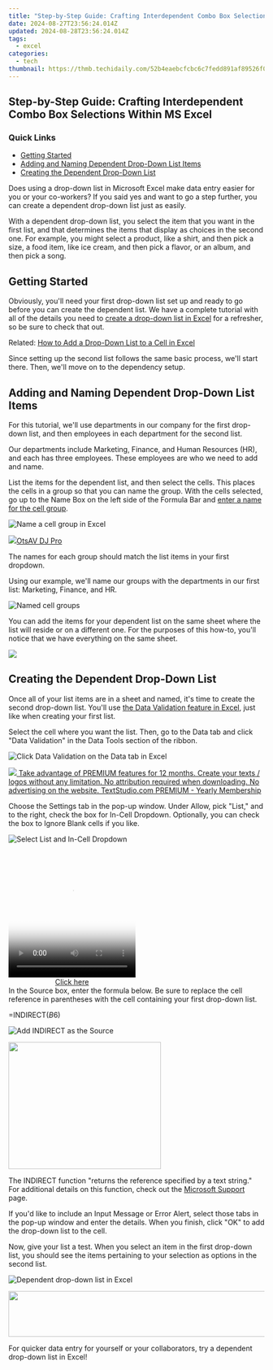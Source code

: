```yaml
---
title: "Step-by-Step Guide: Crafting Interdependent Combo Box Selections Within MS Excel"
date: 2024-08-27T23:56:24.014Z
updated: 2024-08-28T23:56:24.014Z
tags:
  - excel
categories:
  - tech
thumbnail: https://thmb.techidaily.com/52b4eaebcfcbc6c7fedd891af89526f0d5ee168fe7bb540778411c3fb0605514.jpg
---
```


## Step-by-Step Guide: Crafting Interdependent Combo Box Selections Within MS Excel

### Quick Links

* [Getting Started](https://extra-lessons.techidaily.com/speeding-up-projects-without-compromising-quality/)
* [Adding and Naming Dependent Drop-Down List Items](https://youtube-clips.techidaily.com/new-cutting-edge-editors-scouting-the-ultimate-tools-for-youtube-shorts/)
* [Creating the Dependent Drop-Down List](https://fox-helps.techidaily.com/2024-approved-adding-captions-and-text-a-guide-for-photo-titles-in-microsoft-photos/)

 Does using a drop-down list in Microsoft Excel make data entry easier for you or your co-workers? If you said yes and want to go a step further, you can create a dependent drop-down list just as easily.

 With a dependent drop-down list, you select the item that you want in the first list, and that determines the items that display as choices in the second one. For example, you might select a product, like a shirt, and then pick a size, a food item, like ice cream, and then pick a flavor, or an album, and then pick a song.

##  Getting Started

 Obviously, you'll need your first drop-down list set up and ready to go before you can create the dependent list. We have a complete tutorial with all of the details you need to [create a drop-down list in Excel](https://hardware-updates.techidaily.com/download-and-install-the-newest-version-of-corsair-k55-drivers-today/) for a refresher, so be sure to check that out.

Related: [How to Add a Drop-Down List to a Cell in Excel](https://hardware-updates.techidaily.com/download-and-install-the-newest-version-of-corsair-k55-drivers-today/) 

 Since setting up the second list follows the same basic process, we'll start there. Then, we'll move on to the dependency setup.

##  Adding and Naming Dependent Drop-Down List Items

 For this tutorial, we'll use departments in our company for the first drop-down list, and then employees in each department for the second list.

 Our departments include Marketing, Finance, and Human Resources (HR), and each has three employees. These employees are who we need to add and name.

 List the items for the dependent list, and then select the cells. This places the cells in a group so that you can name the group. With the cells selected, go up to the Name Box on the left side of the Formula Bar and [enter a name for the cell group](https://fox-blue.techidaily.com/2024-approved-mastering-chroma-key-techniques-in-live-broadcasts/).

![Name a cell group in Excel](https://static1.howtogeekimages.com/wordpress/wp-content/uploads/2021/06/NameCellGroupDependentList-Excel.png) 

<!-- affiliate ads begin -->
<a href="https://otszone.ots7.com/order/checkout.php?PRODS=4713321&QTY=1&AFFILIATE=108875&CART=1"><img src="https://green.ots7.com/screenshots/OtsAV/OtsAVDJ1.90-300x188.jpg" border="0">OtsAV DJ Pro</a>
<!-- affiliate ads end -->
 The names for each group should match the list items in your first dropdown.

 Using our example, we'll name our groups with the departments in our first list: Marketing, Finance, and HR.

![Named cell groups](https://static1.howtogeekimages.com/wordpress/wp-content/uploads/2021/06/NamedCellGroupDependentList-Excel.png) 

 You can add the items for your dependent list on the same sheet where the list will reside or on a different one. For the purposes of this how-to, you'll notice that we have everything on the same sheet.

<!-- affiliate ads begin -->
<a href="https://shop.mondly.com/affiliate.php?ACCOUNT=ATISTUDI&AFFILIATE=108875&PATH=https%3A%2F%2Fwww.mondly.com%3FAFFILIATE%3D108875%26RESOURCE%3D%2BBusiness%2B970x90%2B"><img src="https://secure.avangate.com/images/merchant/69c418c33ec2e1a4267fa9bb77fa1428/business-970x90.gif" border="0"></a>
<!-- affiliate ads end -->
##  Creating the Dependent Drop-Down List

 Once all of your list items are in a sheet and named, it's time to create the second drop-down list. You'll use [the Data Validation feature in Excel](https://extra-lessons.techidaily.com/mastering-iphone-saving-and-utilizing-gifs-effectively/), just like when creating your first list.

 Select the cell where you want the list. Then, go to the Data tab and click "Data Validation" in the Data Tools section of the ribbon.

![Click Data Validation on the Data tab in Excel](https://static1.howtogeekimages.com/wordpress/wp-content/uploads/2021/06/DataTabValidationDependentList-Excel.png) 

<!-- affiliate ads begin -->
<a href="https://secure.textstudio.com/order/checkout.php?PRODS=35633309&QTY=1&AFFILIATE=108875&CART=1"> <img src="https://secure.avangate.com/images/merchant/d6eb8222c9718486bdabce8b897380f7/products/3_premium-icon.png" border="0"> Take advantage of PREMIUM features for 12 months. 
Create your texts / logos without any limitation. 
No attribution required when downloading. 
No advertising on the website. 
 TextStudio.com  PREMIUM - Yearly Membership</a>
<!-- affiliate ads end -->
 Choose the Settings tab in the pop-up window. Under Allow, pick "List," and to the right, check the box for In-Cell Dropdown. Optionally, you can check the box to Ignore Blank cells if you like.

![Select List and In-Cell Dropdown](https://static1.howtogeekimages.com/wordpress/wp-content/uploads/2021/06/DataValidationDependentList-Excel.png) 

<!-- affiliate ads begin -->
<span id="1997795">
					<video width="250" height="250" style="cursor:pointer"
           poster="//a.impactradius-go.com/display-clicktoplayimage/1997795.jpeg"
           onclick="if(!this.playClicked){this.play();this.setAttribute('controls',true);this.playClicked=true;}">
	   <source src="//a.impactradius-go.com/display-ad/23621-1997795">
	   <img src="//a.impactradius-go.com/display-clicktoplayimage/1997795.jpeg" style="border: none; height: 100%; width: 100%; object-fit: contain">
	</video>
	<div style="width:250px;text-align:center"><a href="javascript:window.open(decodeURIComponent('https%3A%2F%2Fproteahair.pxf.io%2Fc%2F5597632%2F1997795%2F23621'), '_blank');void(0);">Click here</a></div>
</span>
<img height="0" width="0" src="https://imp.pxf.io/i/5597632/1997795/23621" style="position:absolute;visibility:hidden;" border="0" />
<!-- affiliate ads end -->
 In the Source box, enter the formula below. Be sure to replace the cell reference in parentheses with the cell containing your first drop-down list.

=INDIRECT($B$6)

![Add INDIRECT as the Source](https://static1.howtogeekimages.com/wordpress/wp-content/uploads/2021/06/IndirectSourceDependentList-Excel.png) 

<!-- affiliate ads begin -->
<a href="https://godlikehost.sjv.io/c/5597632/1920047/21774" target="_top" id="1920047"><img src="//a.impactradius-go.com/display-ad/21774-1920047" border="0" alt="" width="300" height="250"/></a><img height="0" width="0" src="https://imp.pxf.io/i/5597632/1920047/21774" style="position:absolute;visibility:hidden;" border="0" />
<!-- affiliate ads end -->
 The INDIRECT function "returns the reference specified by a text string." For additional details on this function, check out the [Microsoft Support](https://support.microsoft.com/en-us/office/indirect-function-474b3a3a-8a26-4f44-b491-92b6306fa261) page.

 If you'd like to include an Input Message or Error Alert, select those tabs in the pop-up window and enter the details. When you finish, click "OK" to add the drop-down list to the cell.

 Now, give your list a test. When you select an item in the first drop-down list, you should see the items pertaining to your selection as options in the second list.

![Dependent drop-down list in Excel](https://static1.howtogeekimages.com/wordpress/wp-content/uploads/2021/06/DependentDropdownList-Excel.png) 

<!-- affiliate ads begin -->
<a href="https://mindmanager.sjv.io/c/5597632/1787667/20231" target="_top" id="1787667"><img src="//a.impactradius-go.com/display-ad/20231-1787667" border="0" alt="" width="728" height="90"/></a><img height="0" width="0" src="https://imp.pxf.io/i/5597632/1787667/20231" style="position:absolute;visibility:hidden;" border="0" />
<!-- affiliate ads end -->
 For quicker data entry for yourself or your collaborators, try a dependent drop-down list in Excel!

<ins class="adsbygoogle"
     style="display:block"
     data-ad-format="autorelaxed"
     data-ad-client="ca-pub-7571918770474297"
     data-ad-slot="1223367746"></ins>



<ins class="adsbygoogle"
     style="display:block"
     data-ad-client="ca-pub-7571918770474297"
     data-ad-slot="8358498916"
     data-ad-format="auto"
     data-full-width-responsive="true"></ins>


